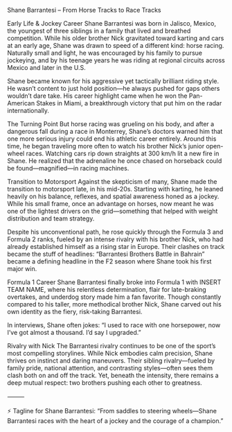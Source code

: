Shane Barrantesi – From Horse Tracks to Race Tracks

Early Life & Jockey Career
Shane Barrantesi was born in Jalisco, Mexico, the youngest of three siblings in a family that lived and breathed competition. While his older brother Nick gravitated toward karting and cars at an early age, Shane was drawn to speed of a different kind: horse racing. Naturally small and light, he was encouraged by his family to pursue jockeying, and by his teenage years he was riding at regional circuits across Mexico and later in the U.S.

Shane became known for his aggressive yet tactically brilliant riding style. He wasn’t content to just hold position—he always pushed for gaps others wouldn’t dare take. His career highlight came when he won the Pan-American Stakes in Miami, a breakthrough victory that put him on the radar internationally.

The Turning Point
But horse racing was grueling on his body, and after a dangerous fall during a race in Monterrey, Shane’s doctors warned him that one more serious injury could end his athletic career entirely. Around this time, he began traveling more often to watch his brother Nick’s junior open-wheel races. Watching cars rip down straights at 300 km/h lit a new fire in Shane. He realized that the adrenaline he once chased on horseback could be found—magnified—in racing machines.

Transition to Motorsport
Against the skepticism of many, Shane made the transition to motorsport late, in his mid-20s. Starting with karting, he leaned heavily on his balance, reflexes, and spatial awareness honed as a jockey. While his small frame, once an advantage on horses, now meant he was one of the lightest drivers on the grid—something that helped with weight distribution and team strategy.

Despite his unconventional path, he rose quickly through the Formula 3 and Formula 2 ranks, fueled by an intense rivalry with his brother Nick, who had already established himself as a rising star in Europe. Their clashes on track became the stuff of headlines: “Barrantesi Brothers Battle in Bahrain” became a defining headline in the F2 season where Shane took his first major win.

Formula 1 Career
Shane Barrantesi finally broke into Formula 1 with INSERT TEAM NAME, where his relentless determination, flair for late-braking overtakes, and underdog story made him a fan favorite. Though constantly compared to his taller, more methodical brother Nick, Shane carved out his own identity as the fiery, risk-taking Barrantesi.

In interviews, Shane often jokes: “I used to race with one horsepower, now I’ve got almost a thousand. I’d say I upgraded.”

Rivalry with Nick
The Barrantesi rivalry continues to be one of the sport’s most compelling storylines. While Nick embodies calm precision, Shane thrives on instinct and daring maneuvers. Their sibling rivalry—fueled by family pride, national attention, and contrasting styles—often sees them clash both on and off the track. Yet, beneath the intensity, there remains a deep mutual respect: two brothers pushing each other to greatness.

⸻

⚡ Tagline for Shane Barrantesi:
“From saddles to steering wheels—Shane Barrantesi races with the heart of a jockey and the courage of a champion.”
